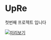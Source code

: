 # UpRe

첫번째 프로젝트 입니다

[![미리보기](https://img.youtube.com/vi/J3kUYFFdVc0/0.jpg)](https://www.youtube.com/watch?v=J3kUYFFdVc0)



